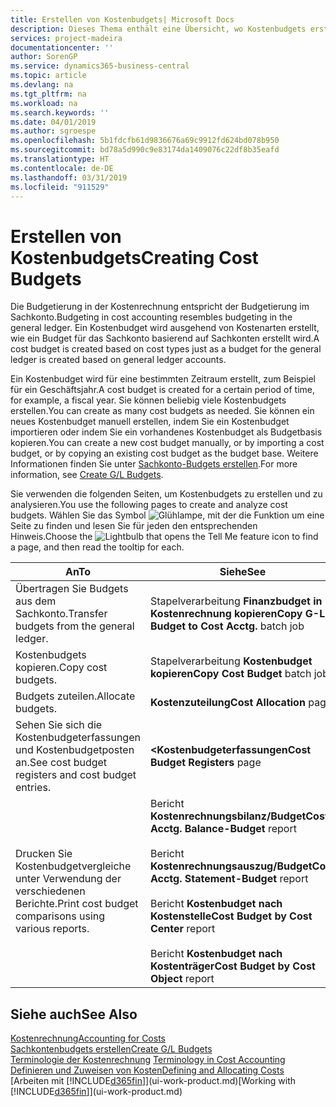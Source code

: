 ```yaml
---
title: Erstellen von Kostenbudgets| Microsoft Docs
description: Dieses Thema enthält eine Übersicht, wo Kostenbudgets erstellt und analysiert werden.
services: project-madeira
documentationcenter: ''
author: SorenGP
ms.service: dynamics365-business-central
ms.topic: article
ms.devlang: na
ms.tgt_pltfrm: na
ms.workload: na
ms.search.keywords: ''
ms.date: 04/01/2019
ms.author: sgroespe
ms.openlocfilehash: 5b1fdcfb61d9836676a69c9912fd624bd078b950
ms.sourcegitcommit: bd78a5d990c9e83174da1409076c22df8b35eafd
ms.translationtype: HT
ms.contentlocale: de-DE
ms.lasthandoff: 03/31/2019
ms.locfileid: "911529"
---
```

# <a name="creating-cost-budgets"></a><span data-ttu-id="5ecd4-103">Erstellen von Kostenbudgets</span><span class="sxs-lookup"><span data-stu-id="5ecd4-103">Creating Cost Budgets</span></span>
<span data-ttu-id="5ecd4-104">Die Budgetierung in der Kostenrechnung entspricht der Budgetierung im Sachkonto.</span><span class="sxs-lookup"><span data-stu-id="5ecd4-104">Budgeting in cost accounting resembles budgeting in the general ledger.</span></span> <span data-ttu-id="5ecd4-105">Ein Kostenbudget wird ausgehend von Kostenarten erstellt, wie ein Budget für das Sachkonto basierend auf Sachkonten erstellt wird.</span><span class="sxs-lookup"><span data-stu-id="5ecd4-105">A cost budget is created based on cost types just as a budget for the general ledger is created based on general ledger accounts.</span></span>  

<span data-ttu-id="5ecd4-106">Ein Kostenbudget wird für eine bestimmten Zeitraum erstellt, zum Beispiel für ein Geschäftsjahr.</span><span class="sxs-lookup"><span data-stu-id="5ecd4-106">A cost budget is created for a certain period of time, for example, a fiscal year.</span></span> <span data-ttu-id="5ecd4-107">Sie können beliebig viele Kostenbudgets erstellen.</span><span class="sxs-lookup"><span data-stu-id="5ecd4-107">You can create as many cost budgets as needed.</span></span> <span data-ttu-id="5ecd4-108">Sie können ein neues Kostenbudget manuell erstellen, indem Sie ein Kostenbudget importieren oder indem Sie ein vorhandenes Kostenbudget als Budgetbasis kopieren.</span><span class="sxs-lookup"><span data-stu-id="5ecd4-108">You can create a new cost budget manually, or by importing a cost budget, or by copying an existing cost budget as the budget base.</span></span> <span data-ttu-id="5ecd4-109">Weitere Informationen finden Sie unter [Sachkonto-Budgets erstellen](finance-how-create-budgets.md).</span><span class="sxs-lookup"><span data-stu-id="5ecd4-109">For more information, see [Create G/L Budgets](finance-how-create-budgets.md).</span></span>

<span data-ttu-id="5ecd4-110">Sie verwenden die folgenden Seiten, um Kostenbudgets zu erstellen und zu analysieren.</span><span class="sxs-lookup"><span data-stu-id="5ecd4-110">You use the following pages to create and analyze cost budgets.</span></span> <span data-ttu-id="5ecd4-111">Wählen Sie das Symbol ![Glühlampe, mit der die Funktion](media/ui-search/search_small.png "Wie möchten Sie weiter verfahren") um eine Seite zu finden und lesen Sie für jeden den entsprechenden Hinweis.</span><span class="sxs-lookup"><span data-stu-id="5ecd4-111">Choose the ![Lightbulb that opens the Tell Me feature](media/ui-search/search_small.png "Tell me what you want to do") icon to find a page, and then read the tooltip for each.</span></span>

|<span data-ttu-id="5ecd4-112">An</span><span class="sxs-lookup"><span data-stu-id="5ecd4-112">To</span></span>|<span data-ttu-id="5ecd4-113">Siehe</span><span class="sxs-lookup"><span data-stu-id="5ecd4-113">See</span></span>|  
|--------|---------|  
|<span data-ttu-id="5ecd4-114">Übertragen Sie Budgets aus dem Sachkonto.</span><span class="sxs-lookup"><span data-stu-id="5ecd4-114">Transfer budgets from the general ledger.</span></span>|<span data-ttu-id="5ecd4-115">Stapelverarbeitung **Finanzbudget in Kostenrechnung kopieren**</span><span class="sxs-lookup"><span data-stu-id="5ecd4-115">**Copy G-L Budget to Cost Acctg.** batch job</span></span>|  
|<span data-ttu-id="5ecd4-116">Kostenbudgets kopieren.</span><span class="sxs-lookup"><span data-stu-id="5ecd4-116">Copy cost budgets.</span></span>|<span data-ttu-id="5ecd4-117">Stapelverarbeitung **Kostenbudget kopieren**</span><span class="sxs-lookup"><span data-stu-id="5ecd4-117">**Copy Cost Budget** batch job</span></span>|  
|<span data-ttu-id="5ecd4-118">Budgets zuteilen.</span><span class="sxs-lookup"><span data-stu-id="5ecd4-118">Allocate budgets.</span></span>|<span data-ttu-id="5ecd4-119">**Kostenzuteilung**</span><span class="sxs-lookup"><span data-stu-id="5ecd4-119">**Cost Allocation** page</span></span>|  
|<span data-ttu-id="5ecd4-120">Sehen Sie sich die Kostenbudgeterfassungen und Kostenbudgetposten an.</span><span class="sxs-lookup"><span data-stu-id="5ecd4-120">See cost budget registers and cost budget entries.</span></span>|<span data-ttu-id="5ecd4-121">**<Kostenbudgeterfassungen**</span><span class="sxs-lookup"><span data-stu-id="5ecd4-121">**Cost Budget Registers** page</span></span>|  
|<span data-ttu-id="5ecd4-122">Drucken Sie Kostenbudgetvergleiche unter Verwendung der verschiedenen Berichte.</span><span class="sxs-lookup"><span data-stu-id="5ecd4-122">Print cost budget comparisons using various reports.</span></span>|<span data-ttu-id="5ecd4-123">Bericht **Kostenrechnungsbilanz/Budget**</span><span class="sxs-lookup"><span data-stu-id="5ecd4-123">**Cost Acctg. Balance-Budget** report</span></span><br /><br /> <span data-ttu-id="5ecd4-124">Bericht **Kostenrechnungsauszug/Budget**</span><span class="sxs-lookup"><span data-stu-id="5ecd4-124">**Cost Acctg. Statement-Budget** report</span></span><br /><br /> <span data-ttu-id="5ecd4-125">Bericht **Kostenbudget nach Kostenstelle**</span><span class="sxs-lookup"><span data-stu-id="5ecd4-125">**Cost Budget by Cost Center** report</span></span><br /><br /> <span data-ttu-id="5ecd4-126">Bericht **Kostenbudget nach Kostenträger**</span><span class="sxs-lookup"><span data-stu-id="5ecd4-126">**Cost Budget by Cost Object** report</span></span>|  

## <a name="see-also"></a><span data-ttu-id="5ecd4-127">Siehe auch</span><span class="sxs-lookup"><span data-stu-id="5ecd4-127">See Also</span></span>  
[<span data-ttu-id="5ecd4-128">Kostenrechnung</span><span class="sxs-lookup"><span data-stu-id="5ecd4-128">Accounting for Costs</span></span>](finance-manage-cost-accounting.md)  
[<span data-ttu-id="5ecd4-129">Sachkontenbudgets erstellen</span><span class="sxs-lookup"><span data-stu-id="5ecd4-129">Create G/L Budgets</span></span>](finance-how-create-budgets.md)  
<span data-ttu-id="5ecd4-130">[Terminologie der Kostenrechnung](finance-terminology-in-cost-accounting.md) </span><span class="sxs-lookup"><span data-stu-id="5ecd4-130">[Terminology in Cost Accounting](finance-terminology-in-cost-accounting.md) </span></span>  
[<span data-ttu-id="5ecd4-131">Definieren und Zuweisen von Kosten</span><span class="sxs-lookup"><span data-stu-id="5ecd4-131">Defining and Allocating Costs</span></span>](finance-define-and-allocate-costs.md)  
<span data-ttu-id="5ecd4-132">[Arbeiten mit [!INCLUDE[d365fin](includes/d365fin_md.md)]](ui-work-product.md)</span><span class="sxs-lookup"><span data-stu-id="5ecd4-132">[Working with [!INCLUDE[d365fin](includes/d365fin_md.md)]](ui-work-product.md)</span></span>
